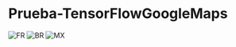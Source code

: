 # Prueba-TensorFlowGoogleMaps

![FR](https://user-images.githubusercontent.com/118779104/222868464-37ca6057-8f65-49d6-8416-8dd0ece80ce4.jpg)
![BR](https://user-images.githubusercontent.com/118779104/222868467-b112ec0a-5ae6-47c4-aa5c-e9e5fc2cb8a2.jpg)
![MX](https://user-images.githubusercontent.com/118779104/222868468-8844837e-7084-479c-88f7-862a2b8d5527.jpg)
